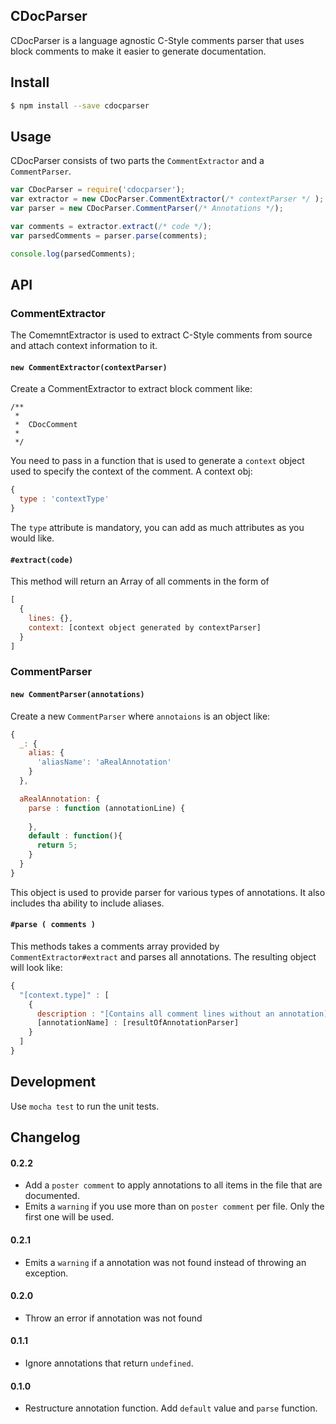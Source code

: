 CDocParser
---
CDocParser is a language agnostic C-Style comments parser that uses block comments to make it easier to generate documentation.


## Install

```bash
$ npm install --save cdocparser
```


## Usage

CDocParser consists of two parts the `CommentExtractor` and a `CommentParser`.


```js
var CDocParser = require('cdocparser');
var extractor = new CDocParser.CommentExtractor(/* contextParser */ );
var parser = new CDocParser.CommentParser(/* Annotations */);

var comments = extractor.extract(/* code */);
var parsedComments = parser.parse(comments);

console.log(parsedComments);
```

## API

### CommentExtractor

The ComemntExtractor is used to extract C-Style comments from source and attach context information to it.

#### `new CommentExtractor(contextParser)`

Create a CommentExtractor to extract block comment like:

```
/**
 *
 *  CDocComment
 *
 */
```

You need to pass in a function that is used to generate a `context` object used to specify the context of the comment.
A context obj:

```js
{
  type : 'contextType'
}
```

The `type` attribute is mandatory, you can add as much attributes as you would like.

#### `#extract(code)`

This method will return an Array of all comments in the form of

```js
[
  {
    lines: {}, 
    context: [context object generated by contextParser]
  }
]
```


### CommentParser

#### `new CommentParser(annotations)`

Create a new `CommentParser` where `annotaions` is an object like:
```js
{
  _: {
    alias: {
      'aliasName': 'aRealAnnotation'
    }
  },

  aRealAnnotation: {
    parse : function (annotationLine) {
    
    },
    default : function(){
      return 5;
    }
  }
}
```

This object is used to provide parser for various types of annotations. It also includes tha ability to include aliases.

#### `#parse ( comments )`

This methods takes a comments array provided by `CommentExtractor#extract` and parses all annotations. The resulting
object will look like:

```js
{
  "[context.type]" : [
    {
      description : "[Contains all comment lines without an annotation]",
      [annotationName] : [resultOfAnnotationParser]
    }
  ]
}
```

## Development

Use `mocha test` to run the unit tests.

## Changelog

#### 0.2.2

  * Add a `poster comment` to apply annotations to all items in the file that are documented.
  * Emits a `warning` if you use more than on `poster comment` per file. Only the first one will be used.

#### 0.2.1
 
  * Emits a `warning` if a annotation was not found instead of throwing an exception.

#### 0.2.0 
 
  * Throw an error if annotation was not found

#### 0.1.1
  
  * Ignore annotations that return `undefined`.

#### 0.1.0 
  
  * Restructure annotation function. Add `default` value and `parse` function.


